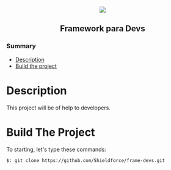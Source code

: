<div style="text-align: center;margin-top: 20px;">
    <img src="https://scontent.fbsb21-1.fna.fbcdn.net/v/t1.6435-9/140495346_104862444936002_6877501030833844153_n.png?_nc_cat=100&ccb=1-5&_nc_sid=09cbfe&_nc_eui2=AeFvS05KCbFf36jrXQ-biHufr2UVfCFRz9-vZRV8IVHP3x_Wn2kIC0LKJDceAmiuIviqEpMyQlyX-pi8f97Cp5tT&_nc_ohc=ZPJ5gpfvhr0AX_fyKpd&_nc_ht=scontent.fbsb21-1.fna&oh=00_AT-sRd3nG8ketVl8v32jBQpE44z33i9u48phU5Gx_cmBMw&oe=61EB4901">
</div>

<h2 style="text-align: center;">Framework para Devs</h2>

<h3>Summary</h3>

<ul>
    <li><a href="#Description">Description</a></li>
    <li><a href="#BuildTheProject">Build the project</a></li>
</ul>


# Description
<p id="Description">
    This project will be of help to developers.
</p>

# Build The Project
<p id="BuildTheProject">
    To starting, let's type these commands:
</p>

```
$: git clone https://github.com/Shieldforce/frame-devs.git
```